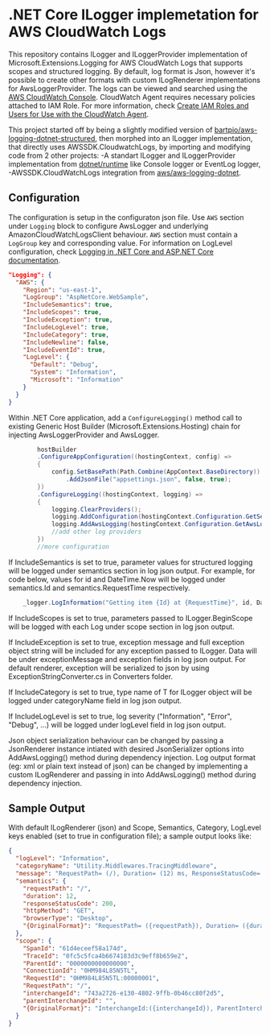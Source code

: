 # .NET Core ILogger implemetation for AWS CloudWatch Logs

This repository contains ILogger and ILoggerProvider implementation of Microsoft.Extensions.Logging for AWS CloudWatch Logs that supports scopes and structured logging.
By default, log format is Json, however it's possible to create other formats with custom ILogRenderer implementations for AwsLoggerProvider.
The logs can be viewed and searched using the [AWS CloudWatch Console](https://console.aws.amazon.com/cloudwatch/).
CloudWatch Agent requires necessary policies attached to IAM Role. For more information, check [Create IAM Roles and Users for Use with the CloudWatch Agent](https://docs.aws.amazon.com/AmazonCloudWatch/latest/monitoring/create-iam-roles-for-cloudwatch-agent.html).

This project started off by being a slightly modified version of [bartpio/aws-logging-dotnet-structured](https://github.com/bartpio/aws-logging-dotnet-structured),
then morphed into an ILogger implementation, that directly uses AWSSDK.CloudwatchLogs, by importing and modifying code from 2 other projects:
-A standart ILogger and ILoggerProvider implementation from [dotnet/runtime](https://github.com/dotnet/runtime/tree/master/src/libraries) like Console logger or EventLog logger,
-AWSSDK.CloudWatchLogs integration from [aws/aws-logging-dotnet](https://github.com/aws/aws-logging-dotnet).


## Configuration

The configuration is setup in the configuraton json file.
Use `AWS` section under `Logging` block to configure AwsLogger and underlying AmazonCloudWatchLogsClient behaviour.
`AWS` section must contain a `LogGroup` key and corresponding value.
For information on LogLevel configuration, check [Logging in .NET Core and ASP.NET Core documentation](https://docs.microsoft.com/en-us/aspnet/core/fundamentals/logging/?view=aspnetcore-3.1).

```json
"Logging": {
  "AWS": {
    "Region": "us-east-1",
    "LogGroup": "AspNetCore.WebSample",
    "IncludeSemantics": true,
    "IncludeScopes": true,
    "IncludeException": true,
    "IncludeLogLevel": true,
    "IncludeCategory": true,
    "IncludeNewline": false,
    "IncludeEventId": true,
    "LogLevel": {
      "Default": "Debug",
      "System": "Information",
      "Microsoft": "Information"
    }
  }
}
```

Within .NET Core application, add a `ConfigureLogging()` method call to existing Generic Host Builder (Microsoft.Extensions.Hosting) chain for injecting AwsLoggerProvider and AwsLogger.

```csharp
        hostBuilder
        .ConfigureAppConfiguration((hostingContext, config) =>
        {
            config.SetBasePath(Path.Combine(AppContext.BaseDirectory))
                .AddJsonFile("appsettings.json", false, true);
        })
        .ConfigureLogging((hostingContext, logging) =>
        {
            logging.ClearProviders();
            logging.AddConfiguration(hostingContext.Configuration.GetSection("Logging"));
            logging.AddAwsLogging(hostingContext.Configuration.GetAwsLoggingConfigSection());
			//add other log providers
        })
		//more configuration
```

If IncludeSemantics is set to true, parameter values for structured logging will be logged under semantics section in log json output.
For example, for code below, values for id and DateTime.Now will be logged under semantics.Id and semantics.RequestTime respectively.

```csharp
    _logger.LogInformation("Getting item {Id} at {RequestTime}", id, DateTime.Now);
```

If IncludeScopes is set to true, parameters passed to ILogger.BeginScope will be logged with each Log under scope section in log json output.

If IncludeException is set to true, exception message and full exception object string will be included for any exception passed to ILogger. Data will be under exceptionMessage and exception fields in log json output.
For default renderer, exception will be serialized to json by using ExceptionStringConverter.cs in Converters folder.

If IncludeCategory is set to true, type name of T for ILogger<T> object will be logged under categoryName field in log json output.

If IncludeLogLevel is set to true, log severity ("Information", "Error", "Debug", ...) will be logged under logLevel field in log json output.

Json object serialization behaviour can be changed by passing a JsonRenderer instance intiated with desired JsonSerializer options into AddAwsLogging() method during dependency injection.
Log output format (eg: xml or plain text instead of json) can be changed by implementing a custom ILogRenderer and passing in into AddAwsLogging() method during dependency injection.


## Sample Output

With default ILogRenderer (json) and Scope, Semantics, Category, LogLevel keys enabled (set to true in configuration file); a sample output looks like:

```json
{
  "logLevel": "Information",
  "categoryName": "Utility.Middlewares.TracingMiddleware",
  "message": "RequestPath= (/), Duration= (12) ms, ResponseStatusCode= (200), HttpMethod= (GET), BrowserType= (Desktop)",
  "semantics": {
    "requestPath": "/",
    "duration": 12,
    "responseStatusCode": 200,
    "httpMethod": "GET",
    "browserType": "Desktop",
    "{OriginalFormat}": "RequestPath= ({requestPath}), Duration= ({duration}) ms, ResponseStatusCode= ({responseStatusCode}), HttpMethod= ({httpMethod}), BrowserType= ({browserType})"
  },
  "scope": {
    "SpanId": "61d4eceef58a174d",
    "TraceId": "0fc5c5fca4b6674183d3c9eff8b659e2",
    "ParentId": "0000000000000000",
    "ConnectionId": "0HM984L85N5TL",
    "RequestId": "0HM984L85N5TL:00000001",
    "RequestPath": "/",
    "interchangeId": "743a2726-e130-4802-9ffb-0b46cc80f2d5",
    "parentInterchangeId": "",
    "{OriginalFormat}": "InterchangeId:({interchangeId}), ParentInterchangeId:({parentInterchangeId})"
  }
}
```